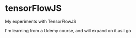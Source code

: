 # tensorFlowJS
My experiments with TensorFlowJS

I'm learning from a Udemy course, and will expand on it as I go
